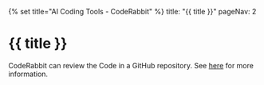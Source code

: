 {% set title="AI Coding Tools - CodeRabbit" %}
<frontmatter>
  title: "{{ title }}"
  pageNav: 2
</frontmatter>

<include src="../common/common-fragments.md#wip-warning" />

# {{ title }}

CodeRabbit can review the Code in a GitHub repository. See [here](https://docs.coderabbit.ai/platforms/github-com) for more information.